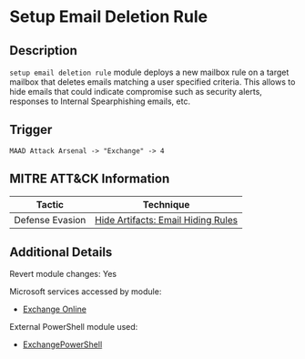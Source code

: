 # Setup Email Deletion Rule

## Description
`setup email deletion rule` module deploys a new mailbox rule on a target mailbox that deletes emails matching a user specified criteria. This allows to hide emails that could indicate compromise such as security alerts, responses to Internal Spearphishing emails, etc. 

## Trigger
```
MAAD Attack Arsenal -> "Exchange" -> 4
```

## MITRE ATT&CK Information

| Tactic         | Technique                                                                                                                                                                                                                                     |
| -------------- | --------------------------------------------------------------------------------------------------------------------------------------------------------------------------------------------------------------------------------------------- |
| Defense Evasion | [Hide Artifacts: Email Hiding Rules](https://attack.mitre.org/techniques/T1564/008/)|

## Additional Details
Revert module changes: Yes

Microsoft services accessed by module:

* [Exchange Online](https://learn.microsoft.com/en-us/exchange/exchange-online)

External PowerShell module used: 

* [ExchangePowerShell](https://learn.microsoft.com/en-us/powershell/module/exchange/?view=exchange-ps)